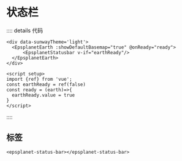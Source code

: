 # 状态栏

<div data-sunwayTheme='light'>
  <EpsplanetEarth :showDefaultBasemap="true" @onReady="ready">
      <EpsplanetStatusbar v-if="earthReady"/>
  </EpsplanetEarth>
</div>

<script setup>
import {ref} from 'vue';
const earthReady = ref(false)
const ready = (earth)=>{
  earthReady.value = true
}
</script>

:::: details 代码

```vue
<div data-sunwayTheme='light'>
  <EpsplanetEarth :showDefaultBasemap="true" @onReady="ready">
      <EpsplanetStatusbar v-if="earthReady"/>
  </EpsplanetEarth>
</div>

<script setup>
import {ref} from 'vue';
const earthReady = ref(false)
const ready = (earth)=>{
  earthReady.value = true
}
</script>
```

::::

## 标签

``` vue
<epsplanet-status-bar></epsplanet-status-bar>
```